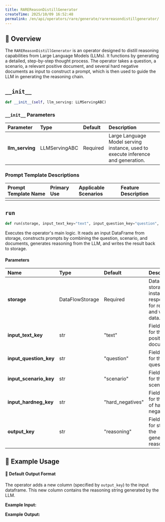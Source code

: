 ```yaml
---
title: RAREReasonDistillGenerator
createTime: 2025/10/09 16:52:48
permalink: /en/api/operators/rare/generate/rarereasondistillgenerator/
---
```


## 📘 Overview

The `RAREReasonDistillGenerator` is an operator designed to distill reasoning capabilities from Large Language Models (LLMs). It functions by generating a detailed, step-by-step thought process. The operator takes a question, a scenario, a relevant positive document, and several hard negative documents as input to construct a prompt, which is then used to guide the LLM in generating the reasoning chain.

## `__init__`

```python
def __init__(self, llm_serving: LLMServingABC)
```

### `__init__` Parameters

| Parameter | Type | Default | Description |
| :--- | :--- | :--- | :--- |
| **llm_serving** | LLMServingABC | Required | Large Language Model serving instance, used to execute inference and generation. |

### Prompt Template Descriptions

| Prompt Template Name | Primary Use | Applicable Scenarios | Feature Description |
| :--- | :--- | :--- | :--- |
| | | | |

## `run`

```python
def run(storage, input_text_key="text", input_question_key="question", input_scenario_key="scenario", input_hardneg_key="hard_negatives", output_key="reasoning")
```

Executes the operator's main logic. It reads an input DataFrame from storage, constructs prompts by combining the question, scenario, and documents, generates reasoning from the LLM, and writes the result back to storage.

#### Parameters

| Name | Type | Default | Description |
| :--- | :--- | :--- | :--- |
| **storage** | DataFlowStorage | Required | Data flow storage instance, responsible for reading and writing data. |
| **input_text_key** | str | "text" | Field name for the positive document. |
| **input_question_key** | str | "question" | Field name for the question. |
| **input_scenario_key** | str | "scenario" | Field name for the scenario. |
| **input_hardneg_key** | str | "hard_negatives" | Field name for the list of hard negatives. |
| **output_key** | str | "reasoning" | Field name for storing the generated reasoning. |

## 🧠 Example Usage

#### 🧾 Default Output Format

The operator adds a new column (specified by `output_key`) to the input dataframe. This new column contains the reasoning string generated by the LLM.

**Example Input:**

**Example Output:**
